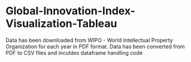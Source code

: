 # Global-Innovation-Index-Visualization-Tableau

Data has been downloaded from WIPO - World Intellectual Property Organization for each year in PDF format.
Data has been converted from PDF to CSV files and inculdes dataframe handling code
